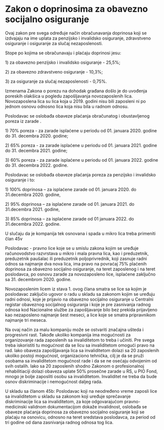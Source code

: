 # Zakon o doprinosima za obavezno socijalno osiguranje

Ovaj zakon pre svega određuje način obračunavanja doprinosa koji se izdvajaju na ime uplata za penzijsko i invalidsko osiguranje, zdravstveno osiguranje i osiguranje za slučaj nezaposlenosti. 

Stope po kojima se obračunavaju i plaćaju doprinosi jesu:

1\) za obavezno penzijsko i invalidsko osiguranje - 25,5%;

2\) za obavezno zdravstveno osiguranje - 10,3%;

3\) za osiguranje za slučaj nezaposlenosti - 0,75%.

Izmenama Zakona o porezu na dohodak građana došlo je do uvođenja poreskih olakšica u pogledu zapošljavanja novozaposlenih lica. Novozaposlena lica su lica koja u 2019. godini nisu bili zaposleni ni po jednom osnovu odnosno lica koja nisu bila u radnom odnosu.

Poslodavac se oslobađa obaveze plaćanja obračunatog i obustavljenog poreza iz zarade .

1\) 70% poreza - za zarade isplaćene u periodu od 01. januara 2020. godine do 31. decembra 2020. godine;

2\) 65% poreza - za zarade isplaćene u periodu od 01. januara 2021. godine do 31. decembra 2021. godine;

3\) 60% poreza - za zarade isplaćene u periodu od 01. januara 2022. godine do 31. decembra 2022. godine.

Poslodavac se oslobađa obaveze plaćanja poreza za penzijsko i invalidsko osiguranje i to:

1\) 100% doprinosa – za isplaćene zarade od 01. januara 2020. do 31.decembra 2020. godine,

2\) 95% doprinosa – za isplaćene zarade od 01. januara 2021. do 31.decembra 2021. godine,

3\) 85% doprinosa – za isplaćene zarade od 01 januara 2022. do 31.decembra 2022. godine.

U slučaju da je kompanija tek osnovana i spada u mikro lica treba primeniti član 45v

Poslodavac - pravno lice koje se u smislu zakona kojim se uređuje računovodstvo razvrstava u mikro i mala pravna lica, kao i preduzetnik, preduzetnik paušalac ili preduzetnik poljoprivrednik, koji zasnuje radni odnos sa najmanje dva nova lica, ima pravo na povraćaj 75% plaćenih doprinosa za obavezno socijalno osiguranje, na teret zaposlenog i na teret poslodavca, po osnovu zarade za novozaposleno lice, isplaćene zaključno sa 31. decembrom 2020. godine.

Novozaposlenim licem iz stava 1. ovog člana smatra se lice sa kojim je poslodavac zaključio ugovor o radu u skladu sa zakonom kojim se uređuju radni odnosi, koje je prijavio na obavezno socijalno osiguranje u Centralni registar obaveznog socijalnog osiguranja i koje je pre zasnivanja radnog odnosa kod Nacionalne službe za zapošljavanje bilo bez prekida prijavljeno kao nezaposleno najmanje šest meseci, a lice koje se smatra pripravnikom najmanje tri meseca.

Na ovaj način za malu kompaniju može se ostvariti značajna ušteda i progresivni rast. Takođe ukoliko kompanija ima mogućnosti za organizovanje rada zaposlenih sa invaliditetom to treba i učiniti. Pre svega treba iskoristiti tu mogućnost da se licu sa invaliditetom omogući pravo na rad. Iako obaveza zapošljavanja lica sa invaliditetom dolazi sa 20 zaposlenih ukoliko postoji mogućnost, organizaciono tehnička, cilj je da se pruži osobama sa invaliditetom mogućnost rade i da se ne osećaju odvojenim od svih ostalih. Iako sa 20 zaposlenih shodno Zakonom o profesionalnoj rehabilitiaciji dolazi obaveza uplate 50% prosečne zarade u RS, u PIO Fond, mnogo je bolje zaposliti osobu sa invaliditetom. Invaliditet ne treba da bude osnov diskriminacije i nemogućnost daljeg rada. 

U skladu sa članom 45b: Poslodavac koji na neodređeno vreme zaposli lice sa invaliditetom u skladu sa zakonom koji uređuje sprečavanje diskriminacije lica sa invaliditetom, za koje odgovarajućom pravno-medicinski validnom dokumentacijom dokaže invalidnost, oslobađa se obaveze plaćanja doprinosa za obavezno socijalno osiguranje koji se plaćaju na osnovicu, odnosno na teret sredstava poslodavca, za period od tri godine od dana zasnivanja radnog odnosa tog lica.






